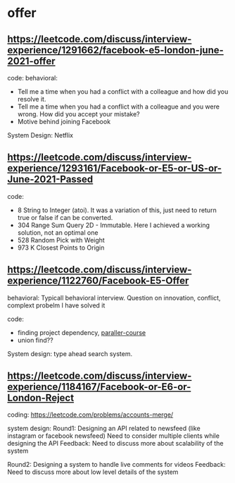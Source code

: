 # offer
## https://leetcode.com/discuss/interview-experience/1291662/facebook-e5-london-june-2021-offer
code:
behavioral:
- Tell me a time when you had a conflict with a colleague and how did you resolve it.
- Tell me a time when you had a conflict with a colleague and you were wrong. How did you accept your mistake?
- Motive behind joining Facebook

System Design: Netflix

## https://leetcode.com/discuss/interview-experience/1293161/Facebook-or-E5-or-US-or-June-2021-Passed

code:
- 8 String to Integer (atoi). It was a variation of this, just need to return true or false if can be converted.
- 304 Range Sum Query 2D - Immutable. Here I achieved a working solution, not an optimal one
- 528 Random Pick with Weight
- 973 K Closest Points to Origin

## https://leetcode.com/discuss/interview-experience/1122760/Facebook-E5-Offer

behavioral:
Typicall behavioral interview. Question on innovation, conflict, complext probelm I have solved it

code:
- finding project dependency, [paraller-course](https://leetcode.com/problems/parallel-courses/)
- union find??

System design:
type ahead search system.

## https://leetcode.com/discuss/interview-experience/1184167/Facebook-or-E6-or-London-Reject

coding:
https://leetcode.com/problems/accounts-merge/


system design:
Round1:
Designing an API related to newsfeed (like instagram or facebook newsfeed)
Need to consider multiple clients while designing the API
Feedback: Need to discuss more about scalability of the system

Round2:
Designing a system to handle live comments for videos
Feedback: Need to discuss more about low level details of the system
  
